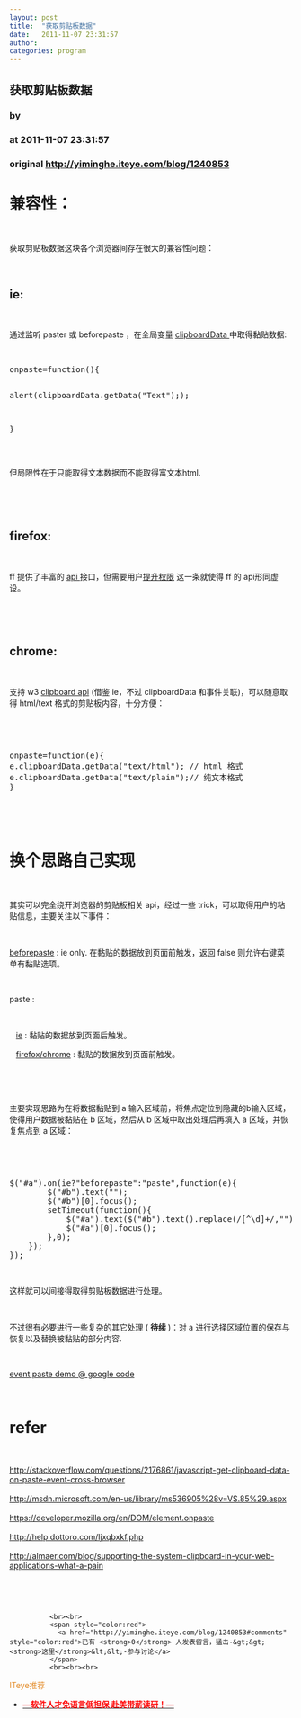 ```yaml
---
layout: post
title:  "获取剪贴板数据"
date:   2011-11-07 23:31:57
author: 
categories: program
---
```


## 获取剪贴板数据
### by 
### at 2011-11-07 23:31:57
### original <http://yiminghe.iteye.com/blog/1240853>

<h1>兼容性：
</h1>
<p> </p>
<p>获取剪贴板数据这块各个浏览器间存在很大的兼容性问题：</p>
<p> </p>
<h2>
ie:
</h2>
<p> </p>
<p>通过监听 paster 或 beforepaste ，在全局变量 <a href="http://msdn.microsoft.com/en-us/library/ms535220%28v=vs.85%29.aspx">clipboardData </a>
中取得黏贴数据:</p>
<p> </p>
<pre name="code">onpaste=function(){

alert(clipboardData.getData("Text"););

}</pre>
<p> </p>
<p>但局限性在于只能取得文本数据而不能取得富文本html.</p>
<p> </p>
<p> </p>
<h2>
firefox:
</h2>
<p> </p>
<p>ff 提供了丰富的 <a href="https://developer.mozilla.org/en/Using_the_Clipboard">api </a>
接口，但需要用户<a href="http://www.mozilla.org/projects/security/components/signed-scripts.html">提升权限</a>
这一条就使得 ff 的 api形同虚设。</p>
<p> </p>
<p> </p>
<h2>
chrome:
</h2>
<p> </p>
<p>支持 w3 <a href="http://www.w3.org/TR/clipboard-apis/">clipboard api</a>
 (借鉴 ie，不过 clipboardData 和事件关联)，可以随意取得 html/text 格式的剪贴板内容，十分方便：</p>
<p> </p>
<p> </p>
<pre name="code">onpaste=function(e){
e.clipboardData.getData("text/html"); // html 格式
e.clipboardData.getData("text/plain");// 纯文本格式
}</pre>
<p> </p>
<p> </p>
<h1>
换个思路自己实现
</h1>
<p> </p>
<p>其实可以完全绕开浏览器的剪贴板相关 api，经过一些 trick，可以取得用户的粘贴信息，主要关注以下事件：</p>
<p> </p>
<p><a href="http://msdn.microsoft.com/en-us/library/ms536905(v=VS.85).aspx">beforepaste</a>
 : ie only. 在黏贴的数据放到页面前触发，返回 false 则允许右键菜单有黏贴选项。</p>
<p> </p>
<p>paste : </p>
<p> </p>
<p>   <a href="http://msdn.microsoft.com/en-us/library/ms536955%28v=vs.85%29.aspx">ie</a>
 : 黏贴的数据放到页面后触发。</p>
<p>   <a href="https://developer.mozilla.org/en/DOM/element.onpaste">firefox/chrome</a>
 : 黏贴的数据放到页面前触发。</p>
<p> </p>
<p> </p>
<p>主要实现思路为在将数据黏贴到 a 输入区域前，将焦点定位到隐藏的b输入区域，使得用户数据被黏贴在 b 区域，然后从 b 区域中取出处理后再填入 a 区域，并恢复焦点到 a 区域：</p>
<p> </p>
<p> </p>
<pre name="code">$("#a").on(ie?"beforepaste":"paste",function(e){		
		$("#b").text("");
		$("#b")[0].focus();
		setTimeout(function(){
			$("#a").text($("#b").text().replace(/[^\d]+/,""));
			$("#a")[0].focus();
		},0);
	});
});</pre>
 
<p>这样就可以间接得取得剪贴板数据进行处理。</p>
<p> </p>
<p>不过很有必要进行一些复杂的其它处理 ( <strong>待续 </strong>
)：对 a 进行选择区域位置的保存与恢复以及替换被黏贴的部分内容.</p>
<p> </p>
<p><a href="http://lite-ext.googlecode.com/svn/trunk/lite-ext/playground/event_paste/demo.html?t=7">event paste demo @ google code</a>
</p>
<p> </p>
<h1>
refer
</h1>
<p> </p>
<p><a href="http://stackoverflow.com/questions/2176861/javascript-get-clipboard-data-on-paste-event-cross-browser">http://stackoverflow.com/questions/2176861/javascript-get-clipboard-data-on-paste-event-cross-browser</a>
<br><br><a href="http://msdn.microsoft.com/en-us/library/ms536905%28v=VS.85%29.aspx">http://msdn.microsoft.com/en-us/library/ms536905%28v=VS.85%29.aspx</a>
<br><br><a href="https://developer.mozilla.org/en/DOM/element.onpaste">https://developer.mozilla.org/en/DOM/element.onpaste</a>
<br><br><a href="http://help.dottoro.com/ljxqbxkf.php">http://help.dottoro.com/ljxqbxkf.php</a>
<br><br><a href="http://almaer.com/blog/supporting-the-system-clipboard-in-your-web-applications-what-a-pain">http://almaer.com/blog/supporting-the-system-clipboard-in-your-web-applications-what-a-pain</a>
</p>
<p> </p>
<p> </p>
              
              <br><br>
              <span style="color:red">
                <a href="http://yiminghe.iteye.com/blog/1240853#comments" style="color:red">已有 <strong>0</strong> 人发表留言，猛击-&gt;&gt;<strong>这里</strong>&lt;&lt;-参与讨论</a>
              </span>
              <br><br><br>
<span style="color:#e28822">ITeye推荐</span>
<br>
<ul><li><a href="http://yiminghe.iteye.com/clicks/433"><span style="color:red;font-weight:bold">—软件人才免语言低担保 赴美带薪读研！— </span></a></li></ul>
<br><br><br>